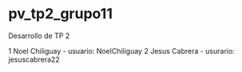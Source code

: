 # pv_tp2_grupo11
Desarrollo de TP 2

1 Noel Chiliguay - usuario: NoelChiliguay
2 Jesus Cabrera - usurario: jesuscabrera22

